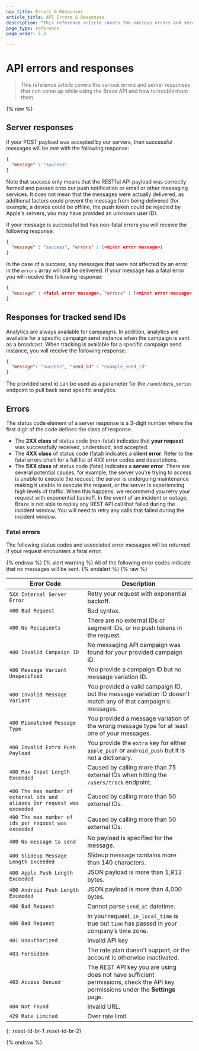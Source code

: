 ```yaml
---
nav_title: Errors & Responses
article_title: API Errors & Responses
description: "This reference article covers the various errors and server responses that can come up while using the Braze API and how to troubleshoot them." 
page_type: reference
page_order: 2.3

---
```

# API errors and responses

> This reference article covers the various errors and server responses that can come up while using the Braze API and how to troubleshoot them. 

{% raw %}

## Server responses

If your POST payload was accepted by our servers, then successful messages will be met with the following response:

```json
{
  "message" : "success"
}
```

Note that success only means that the RESTful API payload was correctly formed and passed onto our push notification or email or other messaging services. It does not mean that the messages were actually delivered, as additional factors could prevent the message from being delivered (for example, a device could be offline, the push token could be rejected by Apple's servers, you may have provided an unknown user ID).

If your message is successful but has non-fatal errors you will receive the following response:

```json
{
  "message" : "success", "errors" : [<minor error message>]
}
```

In the case of a success, any messages that were not affected by an error in the `errors` array will still be delivered. If your message has a fatal error you will receive the following response:

```json
{
  "message" : <fatal error message>, "errors" : [<minor error message>]
}
```

## Responses for tracked send IDs

Analytics are always available for campaigns. In addition, analytics are available for a specific campaign send instance when the campaign is sent as a broadcast. When tracking is available for a specific campaign send instance, you will receive the following response:

```json
{
  "message": "success", "send_id" : "example_send_id"
}
```

The provided send id can be used as a parameter for the `/send/data_series` endpoint to pull back send specific analytics.

## Errors

The status code element of a server response is a 3-digit number where the first digit of the code defines the class of response.

- The **2XX class** of status code (non-fatal) indicates that **your request** was successfully received, understood, and accepted.
- The **4XX class** of status code (fatal) indicates a **client error**. Refer to the fatal errors chart for a full list of 4XX error codes and descriptions.
- The **5XX class** of status code (fatal) indicates a **server error**. There are several potential causes, for example, the server you're trying to access is unable to execute the request, the server is undergoing maintenance making it unable to execute the request, or the server is experiencing high levels of traffic. When this happens, we recommend you retry your request with exponential backoff. In the event of an incident or outage, Braze is not able to replay any REST API call that failed during the incident window. You will need to retry any calls that failed during the incident window.

### Fatal errors

The following status codes and associated error messages will be returned if your request encounters a fatal error.

{% endraw %}
{% alert warning %}
All of the following error codes indicate that no messages will be sent.
{% endalert %}
{% raw %}

| Error Code | Description |
|---|---|
| `5XX Internal Server Error` | Retry your request with exponential backoff.|
| `400 Bad Request` | Bad syntax.|
| `400 No Recipients` | There are no external IDs or segment IDs, or no push tokens in the request.|
| `400 Invalid Campaign ID` | No messaging API campaign was found for your provided campaign ID.|
| `400 Message Variant Unspecified` | You provide a campaign ID but no message variation ID.|
| `400 Invalid Message Variant` | You provided a valid campaign ID, but the message variation ID doesn't match any of that campaign's messages.|
| `400 Mismatched Message Type` | You provided a message variation of the wrong message type for at least one of your messages.|
| `400 Invalid Extra Push Payload` | You provide the `extra` key for either `apple_push` or `android_push` but it is not a dictionary.|
| `400 Max Input Length Exceeded` | Caused by calling more than 75 external IDs when hitting the `/users/track` endpoint.|
| `400 The max number of external_ids and aliases per request was exceeded` | Caused by calling more than 50 external IDs.|
| `400 The max number of ids per request was exceeded` | Caused by calling more than 50 external IDs.|
| `400 No message to send` | No payload is specified for the message.|
| `400 Slideup Message Length Exceeded` | Slideup message contains more than 140 characters.|
| `400 Apple Push Length Exceeded` | JSON payload is more than 1,912 bytes.|
| `400 Android Push Length Exceeded` | JSON payload is more than 4,000 bytes.|
| `400 Bad Request` | Cannot parse `send_at` datetime.|
| `400 Bad Request` | In your request, `in_local_time` is true but `time` has passed in your company’s time zone.|
| `401 Unauthorized` | Invalid API key |
| `403 Forbidden` | The rate plan doesn't support, or the account is otherwise inactivated.|
| `403 Access Denied` | The REST API key you are using does not have sufficient permissions, check the API key permissions under the **Settings** page.|
| `404 Not Found` | Invalid URL. |
| `429 Rate Limited` | Over rate limit. |
{: .reset-td-br-1 .reset-td-br-2}

{% endraw %}
